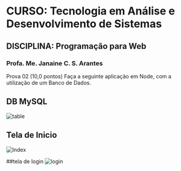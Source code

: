 # CURSO: Tecnologia em Análise e Desenvolvimento de Sistemas
## DISCIPLINA: Programação para Web
### Profa. Me. Janaine C. S. Arantes
Prova 02
(10,0 pontos) Faça a seguinte aplicação em Node, com a utilização de um Banco de Dados.

## DB MySQL
![table](https://i.ibb.co/qNfNK1Y/Captura-de-tela-2021-11-17-183139.png) 

## Tela de Inicio
![Index](https://i.ibb.co/Lr2jsQY/image.png)

##tela de login
![login](https://i.ibb.co/p252XFz/image.png)